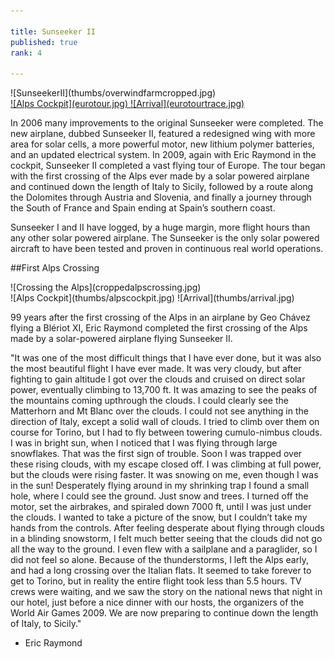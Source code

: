 ```yaml
---

title: Sunseeker II
published: true
rank: 4

---
```


<div class="img-full">
![SunseekerII](thumbs/overwindfarmcropped.jpg)
</div>
<div class="img-dh"><a href="http://solar-flight.com/europetour/">
![Alps Cockpit](eurotour.jpg)
![Arrival](eurotourtrace.jpg)
</a>
</div>

In 2006 many improvements to the original Sunseeker were completed. The new airplane, dubbed Sunseeker II, featured a redesigned wing with more area for solar cells, a more powerful motor, new lithium polymer batteries, and an updated electrical system. In 2009, again with Eric Raymond in the cockpit, Sunseeker II completed a vast flying tour of Europe. The tour began with the first crossing of the Alps ever made by a solar powered airplane and continued down the length of Italy to Sicily, followed by a route along the Dolomites through Austria and Slovenia, and finally a journey through the South of France and Spain ending at Spain’s southern coast.

Sunseeker I and II have logged, by a huge margin, more flight hours than any other solar powered airplane. The Sunseeker is the only solar powered aircraft to have been tested and proven in continuous real world operations. 



##First Alps Crossing

<div class="img-full">
![Crossing the Alps](croppedalpscrossing.jpg)
</div>

<div class="img-dh">
![Alps Cockpit](thumbs/alpscockpit.jpg)
![Arrival](thumbs/arrival.jpg)
</div>

99 years after the first crossing of the Alps in an airplane by Geo Chávez flying a Blériot XI, Eric Raymond completed the first crossing of the Alps made by a solar-powered airplane flying Sunseeker II.

"It was one of the most difficult things that I have ever done, but it was also the most beautiful flight I have ever made. It was very cloudy, but after fighting to gain altitude I got over the clouds and cruised on direct solar power, eventually climbing to 13,700 ft. It was amazing to see the peaks of the mountains coming upthrough the clouds. I could clearly see the Matterhorn and Mt Blanc over the clouds. I could not see anything in the direction of Italy, except a solid wall of clouds. I tried to climb over them on course for Torino, but I had to fly between towering cumulo-nimbus clouds. I was in bright sun, when I noticed that I was flying through large snowflakes. That was the first sign of trouble. Soon I was trapped over these rising clouds, with my escape closed off. I was climbing at full power, but the clouds were rising faster. It was snowing on me, even though I was in the sun! Desperately flying around in my shrinking trap I found a small hole, where I could see the ground. Just snow and trees. I turned off the motor, set the airbrakes, and spiraled down 7000 ft, until I was just under the clouds. I wanted to take a picture of the snow, but I couldn’t take my hands from the controls. After feeling desperate about flying through clouds in a blinding snowstorm, I felt much better seeing that the clouds did not go all the way to the ground. I even flew with a sailplane and a paraglider, so I did not feel so alone. Because of the thunderstorms, I left the Alps early, and had a long crossing over the Italian flats. It seemed to take forever to get to Torino, but in reality the entire flight took less than 5.5 hours. TV crews were waiting, and we saw the story on the national news that night in our hotel, just before a nice dinner with our hosts, the organizers of the World Air Games 2009. We are now preparing to continue down the length of Italy, to Sicily."

- Eric Raymond



